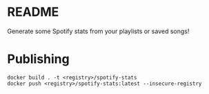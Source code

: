 # README

Generate some Spotify stats from your playlists or saved songs!

# Publishing

```
docker build . -t <registry>/spotify-stats
docker push <registry>/spotify-stats:latest --insecure-registry
```